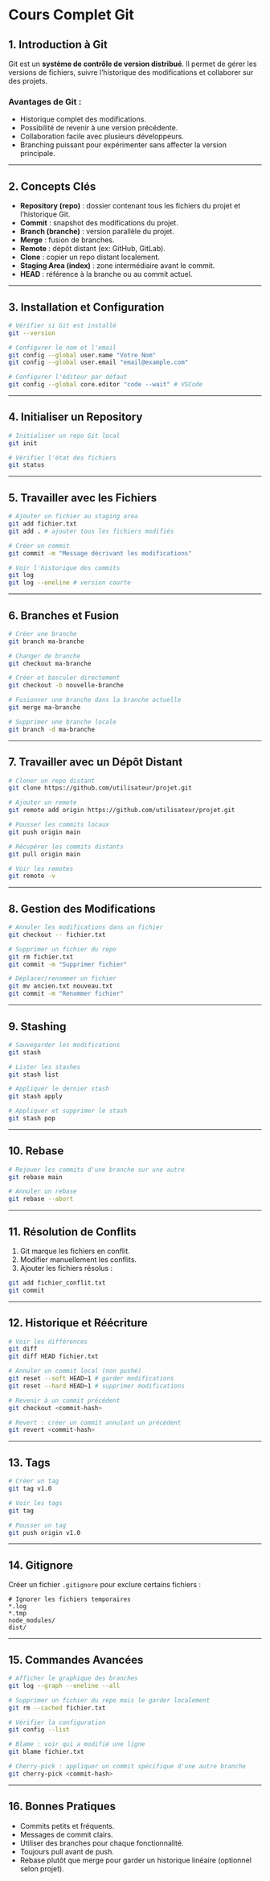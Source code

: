 # Cours Complet Git

## 1. Introduction à Git
Git est un **système de contrôle de version distribué**. Il permet de gérer les versions de fichiers, suivre l’historique des modifications et collaborer sur des projets.

### Avantages de Git :
- Historique complet des modifications.
- Possibilité de revenir à une version précédente.
- Collaboration facile avec plusieurs développeurs.
- Branching puissant pour expérimenter sans affecter la version principale.

---

## 2. Concepts Clés
- **Repository (repo)** : dossier contenant tous les fichiers du projet et l’historique Git.
- **Commit** : snapshot des modifications du projet.
- **Branch (branche)** : version parallèle du projet.
- **Merge** : fusion de branches.
- **Remote** : dépôt distant (ex: GitHub, GitLab).
- **Clone** : copier un repo distant localement.
- **Staging Area (index)** : zone intermédiaire avant le commit.
- **HEAD** : référence à la branche ou au commit actuel.

---

## 3. Installation et Configuration
```bash
# Vérifier si Git est installé
git --version

# Configurer le nom et l'email
git config --global user.name "Votre Nom"
git config --global user.email "email@example.com"

# Configurer l'éditeur par défaut
git config --global core.editor "code --wait" # VSCode
```

---

## 4. Initialiser un Repository
```bash
# Initialiser un repo Git local
git init

# Vérifier l'état des fichiers
git status
```

---

## 5. Travailler avec les Fichiers
```bash
# Ajouter un fichier au staging area
git add fichier.txt
git add . # ajouter tous les fichiers modifiés

# Créer un commit
git commit -m "Message décrivant les modifications"

# Voir l'historique des commits
git log
git log --oneline # version courte
```

---

## 6. Branches et Fusion
```bash
# Créer une branche
git branch ma-branche

# Changer de branche
git checkout ma-branche

# Créer et basculer directement
git checkout -b nouvelle-branche

# Fusionner une branche dans la branche actuelle
git merge ma-branche

# Supprimer une branche locale
git branch -d ma-branche
```

---

## 7. Travailler avec un Dépôt Distant
```bash
# Cloner un repo distant
git clone https://github.com/utilisateur/projet.git

# Ajouter un remote
git remote add origin https://github.com/utilisateur/projet.git

# Pousser les commits locaux
git push origin main

# Récupérer les commits distants
git pull origin main

# Voir les remotes
git remote -v
```

---

## 8. Gestion des Modifications
```bash
# Annuler les modifications dans un fichier
git checkout -- fichier.txt

# Supprimer un fichier du repo
git rm fichier.txt
git commit -m "Supprimer fichier"

# Déplacer/renommer un fichier
git mv ancien.txt nouveau.txt
git commit -m "Renommer fichier"
```

---

## 9. Stashing
```bash
# Sauvegarder les modifications
git stash

# Lister les stashes
git stash list

# Appliquer le dernier stash
git stash apply

# Appliquer et supprimer le stash
git stash pop
```

---

## 10. Rebase
```bash
# Rejouer les commits d'une branche sur une autre
git rebase main

# Annuler un rebase
git rebase --abort
```

---

## 11. Résolution de Conflits
1. Git marque les fichiers en conflit.
2. Modifier manuellement les conflits.
3. Ajouter les fichiers résolus :
```bash
git add fichier_conflit.txt
git commit
```

---

## 12. Historique et Réécriture
```bash
# Voir les différences
git diff
git diff HEAD fichier.txt

# Annuler un commit local (non pushé)
git reset --soft HEAD~1 # garder modifications
git reset --hard HEAD~1 # supprimer modifications

# Revenir à un commit précédent
git checkout <commit-hash>

# Revert : créer un commit annulant un précédent
git revert <commit-hash>
```

---

## 13. Tags
```bash
# Créer un tag
git tag v1.0

# Voir les tags
git tag

# Pousser un tag
git push origin v1.0
```

---

## 14. Gitignore
Créer un fichier `.gitignore` pour exclure certains fichiers :
```
# Ignorer les fichiers temporaires
*.log
*.tmp
node_modules/
dist/
```

---

## 15. Commandes Avancées
```bash
# Afficher le graphique des branches
git log --graph --oneline --all

# Supprimer un fichier du repo mais le garder localement
git rm --cached fichier.txt

# Vérifier la configuration
git config --list

# Blame : voir qui a modifié une ligne
git blame fichier.txt

# Cherry-pick : appliquer un commit spécifique d'une autre branche
git cherry-pick <commit-hash>
```

---

## 16. Bonnes Pratiques
- Commits petits et fréquents.
- Messages de commit clairs.
- Utiliser des branches pour chaque fonctionnalité.
- Toujours pull avant de push.
- Rebase plutôt que merge pour garder un historique linéaire (optionnel selon projet).
